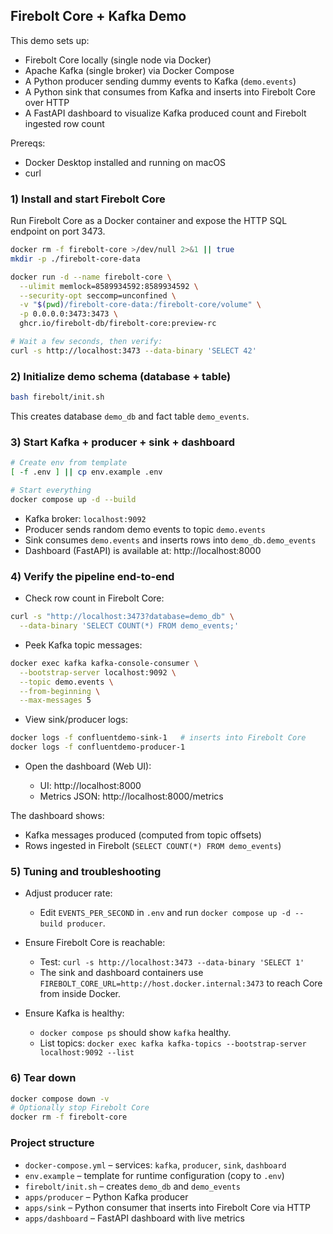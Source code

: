 ## Firebolt Core + Kafka Demo

This demo sets up:
- Firebolt Core locally (single node via Docker)
- Apache Kafka (single broker) via Docker Compose
- A Python producer sending dummy events to Kafka (`demo.events`)
- A Python sink that consumes from Kafka and inserts into Firebolt Core over HTTP
- A FastAPI dashboard to visualize Kafka produced count and Firebolt ingested row count

Prereqs:
- Docker Desktop installed and running on macOS
- curl

### 1) Install and start Firebolt Core

Run Firebolt Core as a Docker container and expose the HTTP SQL endpoint on port 3473.

```bash
docker rm -f firebolt-core >/dev/null 2>&1 || true
mkdir -p ./firebolt-core-data

docker run -d --name firebolt-core \
  --ulimit memlock=8589934592:8589934592 \
  --security-opt seccomp=unconfined \
  -v "$(pwd)/firebolt-core-data:/firebolt-core/volume" \
  -p 0.0.0.0:3473:3473 \
  ghcr.io/firebolt-db/firebolt-core:preview-rc

# Wait a few seconds, then verify:
curl -s http://localhost:3473 --data-binary 'SELECT 42'
```

### 2) Initialize demo schema (database + table)

```bash
bash firebolt/init.sh
```

This creates database `demo_db` and fact table `demo_events`.

### 3) Start Kafka + producer + sink + dashboard

```bash
# Create env from template
[ -f .env ] || cp env.example .env

# Start everything
docker compose up -d --build
```

- Kafka broker: `localhost:9092`
- Producer sends random demo events to topic `demo.events`
- Sink consumes `demo.events` and inserts rows into `demo_db.demo_events`
- Dashboard (FastAPI) is available at: http://localhost:8000

### 4) Verify the pipeline end-to-end

- Check row count in Firebolt Core:

```bash
curl -s "http://localhost:3473?database=demo_db" \
  --data-binary 'SELECT COUNT(*) FROM demo_events;'
```

- Peek Kafka topic messages:

```bash
docker exec kafka kafka-console-consumer \
  --bootstrap-server localhost:9092 \
  --topic demo.events \
  --from-beginning \
  --max-messages 5
```

- View sink/producer logs:

```bash
docker logs -f confluentdemo-sink-1   # inserts into Firebolt Core
docker logs -f confluentdemo-producer-1
```

- Open the dashboard (Web UI):

  - UI: http://localhost:8000
  - Metrics JSON: http://localhost:8000/metrics

The dashboard shows:
- Kafka messages produced (computed from topic offsets)
- Rows ingested in Firebolt (`SELECT COUNT(*) FROM demo_events`)

### 5) Tuning and troubleshooting

- Adjust producer rate:
  - Edit `EVENTS_PER_SECOND` in `.env` and run `docker compose up -d --build producer`.

- Ensure Firebolt Core is reachable:
  - Test: `curl -s http://localhost:3473 --data-binary 'SELECT 1'`
  - The sink and dashboard containers use `FIREBOLT_CORE_URL=http://host.docker.internal:3473` to reach Core from inside Docker.

- Ensure Kafka is healthy:
  - `docker compose ps` should show `kafka` healthy.
  - List topics: `docker exec kafka kafka-topics --bootstrap-server localhost:9092 --list`

### 6) Tear down

```bash
docker compose down -v
# Optionally stop Firebolt Core
docker rm -f firebolt-core
```

### Project structure

- `docker-compose.yml` – services: `kafka`, `producer`, `sink`, `dashboard`
- `env.example` – template for runtime configuration (copy to `.env`)
- `firebolt/init.sh` – creates `demo_db` and `demo_events`
- `apps/producer` – Python Kafka producer
- `apps/sink` – Python consumer that inserts into Firebolt Core via HTTP
- `apps/dashboard` – FastAPI dashboard with live metrics
